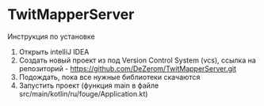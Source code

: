 # TwitMapperServer
Инструкция по установке

1. Открыть intelliJ IDEA
2. Создать новый проект из под Version Control System (vcs), ссылка на репозиторий - https://github.com/DeZerom/TwitMapperServer.git
3. Подождать, пока все нужные библиотеки скачаются
4. Запустить проект (функция main в файле src/main/kotlin/ru/fouge/Application.kt)

